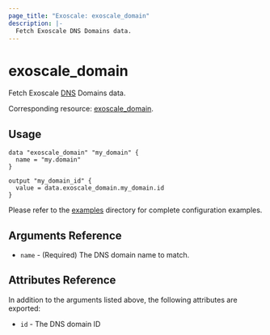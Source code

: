 ```yaml
---
page_title: "Exoscale: exoscale_domain"
description: |-
  Fetch Exoscale DNS Domains data.
---
```


# exoscale\_domain

Fetch Exoscale [DNS](https://community.exoscale.com/documentation/dns/) Domains data.

Corresponding resource: [exoscale_domain](../resources/domain.md).


## Usage

```hcl
data "exoscale_domain" "my_domain" {
  name = "my.domain"
}

output "my_domain_id" {
  value = data.exoscale_domain.my_domain.id
}
```

Please refer to the [examples](https://github.com/exoscale/terraform-provider-exoscale/tree/master/examples/)
directory for complete configuration examples.


## Arguments Reference

* `name` - (Required) The DNS domain name to match.


## Attributes Reference

In addition to the arguments listed above, the following attributes are exported:

* `id` - The DNS domain ID
